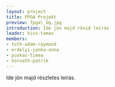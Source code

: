 ```yaml
---
layout: project
title: FPGA Projekt
preview: fpga\_bg.jpg
introduction: Ide jön majd rövid leírás
leader: kiss-tamas
members:
- toth-adam-raymond
- erdelyi-janka-anna
- puskas-timea
- horvath-patrik
---
```


Ide jön majd részletes leírás.
